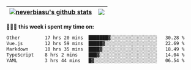 | <a href="https://github.com/neverbiasu"><img align="center" src="https://github-readme-stats.vercel.app/api?username=neverbiasu&theme=dracula&show_icons=true&hide_border=true&count_private=true" alt="neverbiasu's github stats" /></a> | <a href="https://github.com/neverbiasu"><img align="center" src="https://github-readme-stats.vercel.app/api/top-langs/?username=neverbiasu&theme=dracula&show_icons=true&hide_border=true&layout=compact" /></a> |
| ------------- | ------------- |

👨🏾‍💻 **this week i spent my time on:**
<!--START_SECTION:waka-->

```txt
Other         17 hrs 20 mins  ███████▓░░░░░░░░░░░░░░░░░   30.28 %
Vue.js        12 hrs 59 mins  █████▓░░░░░░░░░░░░░░░░░░░   22.69 %
Markdown      10 hrs 35 mins  ████▓░░░░░░░░░░░░░░░░░░░░   18.49 %
TypeScript    8 hrs 2 mins    ███▓░░░░░░░░░░░░░░░░░░░░░   14.04 %
YAML          3 hrs 44 mins   █▓░░░░░░░░░░░░░░░░░░░░░░░   06.54 %
```

<!--END_SECTION:waka-->
